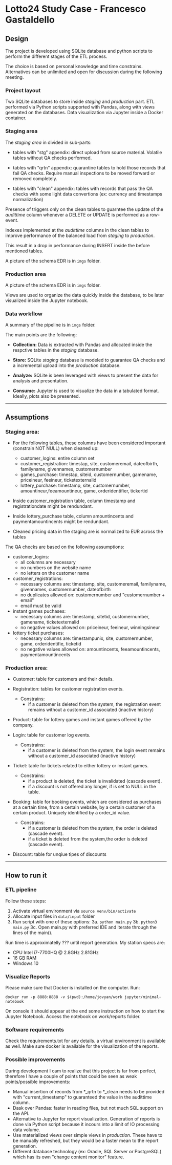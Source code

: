 # Lotto24 Study Case - Francesco Gastaldello


## Design

The project is developed using SQLite database and python scripts to perform the different stages of the ETL process.

The choice is based on personal knowledge and time constrains. Alternatives can be unlimited and open for discussion during the following meeting.

### Project layout

Two SQLite databases to store inside *staging* and *production* part. ETL performed via Python scripts supported with Pandas, along with views generated on the databases.
Data visualization via Jupyter inside a Docker container.


### Staging area

The *staging area* in divided in sub-parts:

- tables with "stg" appendix: direct upload from source material. Volatile tables without QA checks performed.
    
- tables with "qrtn" appendix: quarantine tables to hold those records that fail QA checks. Require manual inspections to be moved forward or removed completely.

- tables with "clean" appendix: tables with records that pass the QA checks with some light data convertions (ex: currency and timestamps normalization)

Presence of triggers only on the clean tables to guarntee the update of the *audittime* column whenever a DELETE or UPDATE is performed as a row-event.

Indexes implemented at the *audittime* columns in the clean tables to improve performance of the balanced load from *staging* to *production*.

This result in a drop in performance during INSERT inside the before mentioned tables.

A picture of the schema EDR is in `imgs` folder.

### Production area

A picture of the schema EDR is in `imgs` folder.

Views are used to organize the data quickly inside the database, to be later visualized inside the Jupyter notebook.

### Data workflow

A summary of the pipeline is in `imgs` folder.

The main points are the following:

- **Collection:** Data is extracted with Pandas and allocated inside the respctive tables in the *staging* database.

- **Store:**  SQLite *staging* database is modeled to guarantee QA checks and a incremental upload into the *production* database.

- **Analyze:** SQLite is been leveraged with views to present the data for analysis and presentation.

- **Consume:** Jupyter is used to visualize the data in a tabulated format. Ideally, plots also be presented.


--------------------
## Assumptions

### Staging area:

- For the following tables, these columns have been considered important (constrain NOT NULL) when cleaned up:
  - customer_logins: entire column set
  - customer_registration: timestap, site, customeremail, dateofbirth, familyname, givennames, customernumber
  - games_purchase: timestap, siteid, customernumber, gamename, priceineur, feeineur, ticketexternalid
  - lottery_purchase: timestamp, site, customernumber, amountineur,feeamountineur, game, orderidentifier, tickertid

- Inside customer_registration table, column timestamp and registrationdate might be rendundant.
- Inside lottery_purchase table, column amountincents and paymentamountincents might be rendundant.
- Cleaned pricing data in the staging are is normalized to EUR across the tables

The QA checks are based on the following assumptions:

- customer_logins:
    - all columns are necessary
    - no numbers on the website name
    - no letters on the customer name
- customer_registrations:
    - necessary columns are: timestamp, site, customeremail, familyname, givennames, customernumber, dateofbirth
    - no duplicates allowed on: customernumber and "customernumber + email"
    - email must be valid 
- instant games puchases:
    - necessary columns are: timestamp, sitetid, customernumber, gamename, ticketexternalid
    - no negative values allowed on: priceineur, feeineur, winningsineur
- lottery ticket purchases:
    - necessary columns are: timestampunix, site, customernumber, game, orderidentifie, ticketid
    - no negative values allowed on: amountincents, feeamountincents, paymentamountincents



### Production area:

- Customer: table for customers and their details.

- Registration: tables for customer registration events.
  - Constrains:
    - if a customer is deleted from the system, the registration event remains without a customer_id associated (inactive history)
    
- Product: table for lottery games and instant games offered by the company.

- Login: table for customer log events.
  - Constrains:
    - if a customer is deleted from the system, the login event remains without a customer_id associated (inactive history)

- Ticket: table for tickets related to either lottery or instant games.
  - Constrains:
    - if a product is deleted, the ticket is invalidated (cascade event).
    - if a discount is not offered any longer, if is set to NULL in the table.
    
- Booking: table for booking events, which are considered as purchases at a certain time, from a certain website, by a certain customer of a certain product. Uniquely identified by a order_id value. 
    - Constrains:
        - if a customer is deleted from the system, the order is deleted (cascade event).
        - if a ticket is deleted from the system,the order is deleted (cascade event).
    
- Discount: table for unqiue tipes of discounts



--------------------
## How to run it

### ETL pipeline

Follow these steps:

 1. Activate virtual environment via `source venv/bin/activate`
 2. Allocate input files in `data/input` folder
 3. Run script with one of these options:
   3a. `python main.py`
   3b. `python3 main.py`
   3c. Open main.py with preferred IDE and iterate through the lines of the main().
   
Run time is approximatelly ??? until report generation.
My station specs are:
 
 - CPU Intel i7-7700HQ @ 2.8GHz 2.81GHz
 - 16 GB RAM
 - Windows 10

### Visualize Reports

Please make sure that Docker is installed on the computer. Run:

`
docker run -p 8888:8888 -v $(pwd):/home/jovyan/work jupyter/minimal-notebook
`

On console it should appear at the end some instruction on how to start the Jupyter Notebook.
Access the notebook on work/reports folder.

### Software requirements

Check the requirements.txt for any details. a virtual environment is available as well.
Make sure docker is available for the visualization of the reports.


### Possible improvements

During development I cam to realize that this project is far from perfect, therefore I have  a couple of points that could be seen as weak points/possible improvements:

- Manual insertion of records from *_qrtn to *_clean needs to be provided with "current_timestamp" to guaranteed the value in the audittime column. 
- Dask over Pandas: faster in reading files, but not much SQL support on the API.
- Alternative to Jupyter for report visualization. Generation of reports is done via Python script because it incours into a limit of IO processing data volume.
- Use materialized views over simple views in *production*. These have to be manually refreshed, but they would be a faster mean to the report generation.
- Different database technology (ex: Oracle, SQL Server or PostgreSQL) which has its own "change content monitor" feature.
